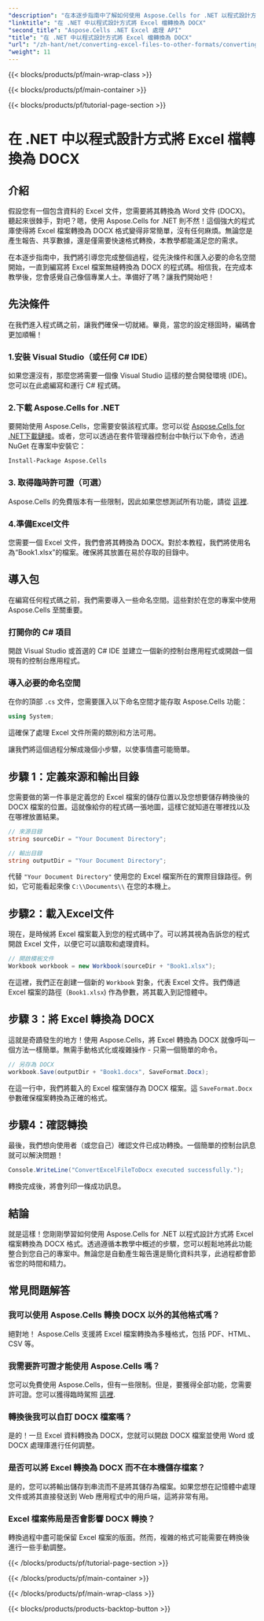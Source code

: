 ```yaml
---
"description": "在本逐步指南中了解如何使用 Aspose.Cells for .NET 以程式設計方式將 Excel 檔案轉換為 DOCX。非常適合報告生成和數據共享。"
"linktitle": "在 .NET 中以程式設計方式將 Excel 檔轉換為 DOCX"
"second_title": "Aspose.Cells .NET Excel 處理 API"
"title": "在 .NET 中以程式設計方式將 Excel 檔轉換為 DOCX"
"url": "/zh-hant/net/converting-excel-files-to-other-formats/converting-excel-file-to-docx/"
"weight": 11
---
```


{{< blocks/products/pf/main-wrap-class >}}

{{< blocks/products/pf/main-container >}}

{{< blocks/products/pf/tutorial-page-section >}}

# 在 .NET 中以程式設計方式將 Excel 檔轉換為 DOCX

## 介紹

假設您有一個包含資料的 Excel 文件，您需要將其轉換為 Word 文件 (DOCX)。聽起來很棘手，對吧？嗯，使用 Aspose.Cells for .NET 則不然！這個強大的程式庫使得將 Excel 檔案轉換為 DOCX 格式變得非常簡單，沒有任何麻煩。無論您是產生報告、共享數據，還是僅需要快速格式轉換，本教學都能滿足您的需求。

在本逐步指南中，我們將引導您完成整個過程，從先決條件和匯入必要的命名空間開始，一直到編寫將 Excel 檔案無縫轉換為 DOCX 的程式碼。相信我，在完成本教學後，您會感覺自己像個專業人士。準備好了嗎？讓我們開始吧！

## 先決條件

在我們進入程式碼之前，讓我們確保一切就緒。畢竟，當您的設定穩固時，編碼會更加順暢！

### 1.安裝 Visual Studio（或任何 C# IDE）
如果您還沒有，那麼您將需要一個像 Visual Studio 這樣的整合開發環境 (IDE)。您可以在此處編寫和運行 C# 程式碼。

### 2.下載 Aspose.Cells for .NET
要開始使用 Aspose.Cells，您需要安裝該程式庫。您可以從 [Aspose.Cells for .NET下載鏈接](https://releases.aspose.com/cells/net/)。或者，您可以透過在套件管理器控制台中執行以下命令，透過 NuGet 在專案中安裝它：

```bash
Install-Package Aspose.Cells
```

### 3. 取得臨時許可證（可選）
Aspose.Cells 的免費版本有一些限制，因此如果您想測試所有功能，請從 [這裡](https://purchase。aspose.com/temporary-license/).

### 4.準備Excel文件
您需要一個 Excel 文件，我們會將其轉換為 DOCX。對於本教程，我們將使用名為“Book1.xlsx”的檔案。確保將其放置在易於存取的目錄中。

## 導入包

在編寫任何程式碼之前，我們需要導入一些命名空間。這些對於在您的專案中使用 Aspose.Cells 至關重要。

### 打開你的 C# 項目
開啟 Visual Studio 或首選的 C# IDE 並建立一個新的控制台應用程式或開啟一個現有的控制台應用程式。

### 導入必要的命名空間
在你的頂部 `.cs` 文件，您需要匯入以下命名空間才能存取 Aspose.Cells 功能：

```csharp
using System;
```

這確保了處理 Excel 文件所需的類別和方法可用。

讓我們將這個過程分解成幾個小步驟，以使事情盡可能簡單。

## 步驟 1：定義來源和輸出目錄

您需要做的第一件事是定義您的 Excel 檔案的儲存位置以及您想要儲存轉換後的 DOCX 檔案的位置。這就像給你的程式碼一張地圖，這樣它就知道在哪裡找以及在哪裡放置結果。

```csharp
// 來源目錄
string sourceDir = "Your Document Directory";

// 輸出目錄
string outputDir = "Your Document Directory";
```

代替 `"Your Document Directory"` 使用您的 Excel 檔案所在的實際目錄路徑。例如，它可能看起來像 `C:\\Documents\\` 在您的本機上。

## 步驟2：載入Excel文件

現在，是時候將 Excel 檔案載入到您的程式碼中了。可以將其視為告訴您的程式開啟 Excel 文件，以便它可以讀取和處理資料。

```csharp
// 開啟模板文件
Workbook workbook = new Workbook(sourceDir + "Book1.xlsx");
```

在這裡，我們正在創建一個新的 `Workbook` 對象，代表 Excel 文件。我們傳遞 Excel 檔案的路徑（`Book1.xlsx`) 作為參數，將其載入到記憶體中。

## 步驟 3：將 Excel 轉換為 DOCX

這就是奇蹟發生的地方！使用 Aspose.Cells，將 Excel 轉換為 DOCX 就像呼叫一個方法一樣簡單。無需手動格式化或複雜操作 - 只需一個簡單的命令。

```csharp
// 另存為 DOCX
workbook.Save(outputDir + "Book1.docx", SaveFormat.Docx);
```

在這一行中，我們將載入的 Excel 檔案儲存為 DOCX 檔案。這 `SaveFormat.Docx` 參數確保檔案轉換為正確的格式。

## 步驟4：確認轉換

最後，我們想向使用者（或您自己）確認文件已成功轉換。一個簡單的控制台訊息就可以解決問題！

```csharp
Console.WriteLine("ConvertExcelFileToDocx executed successfully.");
```

轉換完成後，將會列印一條成功訊息。

## 結論

就是這樣！您剛剛學習如何使用 Aspose.Cells for .NET 以程式設計方式將 Excel 檔案轉換為 DOCX 格式。透過遵循本教學中概述的步驟，您可以輕鬆地將此功能整合到您自己的專案中。無論您是自動產生報告還是簡化資料共享，此過程都會節省您的時間和精力。

## 常見問題解答

### 我可以使用 Aspose.Cells 轉換 DOCX 以外的其他格式嗎？
絕對地！ Aspose.Cells 支援將 Excel 檔案轉換為多種格式，包括 PDF、HTML、CSV 等。

### 我需要許可證才能使用 Aspose.Cells 嗎？
您可以免費使用 Aspose.Cells，但有一些限制。但是，要獲得全部功能，您需要許可證。您可以獲得臨時駕照 [這裡](https://purchase。aspose.com/temporary-license/).

### 轉換後我可以自訂 DOCX 檔案嗎？
是的！一旦 Excel 資料轉換為 DOCX，您就可以開啟 DOCX 檔案並使用 Word 或 DOCX 處理庫進行任何調整。

### 是否可以將 Excel 轉換為 DOCX 而不在本機儲存檔案？
是的，您可以將輸出儲存到串流而不是將其儲存為檔案。如果您想在記憶體中處理文件或將其直接發送到 Web 應用程式中的用戶端，這將非常有用。

### Excel 檔案佈局是否會影響 DOCX 轉換？
轉換過程中盡可能保留 Excel 檔案的版面。然而，複雜的格式可能需要在轉換後進行一些手動調整。

{{< /blocks/products/pf/tutorial-page-section >}}

{{< /blocks/products/pf/main-container >}}

{{< /blocks/products/pf/main-wrap-class >}}

{{< blocks/products/products-backtop-button >}}